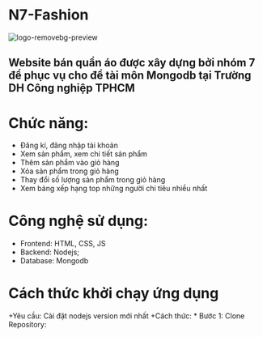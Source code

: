# N7-Fashion
![logo-removebg-preview](https://github.com/user-attachments/assets/a10d6452-40ee-4fd1-ae35-3ecf538915e1)


Website bán quần áo được xây dựng bởi nhóm 7 để phục vụ cho đề tài môn Mongodb tại Trường DH Công nghiệp TPHCM
---------------------------------------------------------------------------------------------------------------
# Chức năng:
  + Đăng kí, đăng nhập tài khoản
  + Xem sản phẩm, xem chi tiết sản phẩm
  + Thêm sản phẩm vào giỏ hàng
  + Xóa sản phẩm trong giỏ hàng
  + Thay đổi số lượng sản phẩm trong giỏ hàng
  + Xem bảng xếp hạng top những người chi tiêu nhiều nhất

# Công nghệ sử dụng:
  + Frontend: HTML, CSS, JS
  + Backend: Nodejs;
  + Database: Mongodb

# Cách thức khởi chạy ứng dụng
  +Yêu cầu: Cài đặt nodejs version mới nhất 
  +Cách thức:
    * Bước 1: Clone Repository:
      
